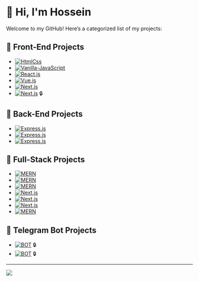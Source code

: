 # 👋 Hi, I'm Hossein

Welcome to my GitHub! Here’s a categorized list of my projects:


## 🎨 Front-End Projects

- [![HtmlCss](https://img.shields.io/badge/moshify--cloud--hosting--landing--page-HtmlCss-orange)](https://github.com/h3nrzi/moshify-cloud-hosting-landing-page)
- [![Vanilla-JavaScript](https://img.shields.io/badge/guess--my--number--dom--project-Vanilla--JavaScript-yellow)](https://github.com/h3nrzi/guess-my-number-dom-project)
- [![React.js](https://img.shields.io/badge/game--hub--reactjs--discovery--game--webapp-React.js-blue)](https://github.com/h3nrzi/game-hub-reactjs-discovery-game-webapp)
- [![Vue.js](https://img.shields.io/badge/vue--jobs--vuejs-Vue.js-green)](https://github.com/h3nrzi/vue-jobs-vuejs)
- [![Next.js](https://img.shields.io/badge/portfolio--nextjs-Nextjs.js-white)](https://github.com/h3nrzi/guess-my-number-dom-project)
- [![Next.js](https://img.shields.io/badge/portfolio2--nextjs-Next.js-white)](https://github.com/h3nrzi) 🔒

## 🔧 Back-End Projects

- [![Express.js](https://img.shields.io/badge/natours--expressjs--tour--booking--api-Express.js-blue)](https://github.com/h3nrzi/natours-expressjs-tour-booking-api) 
- [![Express.js](https://img.shields.io/badge/vidly--expressjs--movie--rental--api-Express.js-blue)](https://github.com/h3nrzi/vidly-expressjs-movie-rental-api)
- [![Express.js](https://img.shields.io/badge/otp--workflow--expressjs-Express.js-blue)](https://github.com/h3nrzi/otp-workflow-expressjs)

## 🚀 Full-Stack Projects

- [![MERN](https://img.shields.io/badge/mern--e--commerce--fullstack--template-MERN-sky)](https://github.com/h3nrzi/mern-e-commerce-fullstack-template)
- [![MERN](https://img.shields.io/badge/auth--graphql--mern-MERN-sky)](https://github.com/h3nrzi/auth-graphql-mern)
- [![MERN](https://img.shields.io/badge/lyrical--graphql--mern-MERN-sky)](https://github.com/h3nrzi/lyrical-graphql-mern)
- [![Next.js](https://img.shields.io/badge/onwards--foodies--nextjs-Next.js-white)](https://github.com/h3nrzi/onwards-foodies-nextjs)
- [![Next.js](https://img.shields.io/badge/next--news--nextjs-Next.js-white)](https://github.com/h3nrzi/next-news-nextjs)
- [![Next.js](https://img.shields.io/badge/issue--tracker--nextjs-Next.js-white)](https://github.com/h3nrzi/issue-tracker-nextjs)
- [![MERN](https://img.shields.io/badge/proshop--mern--e--commerce--webapp-MERN-sky)](https://github.com/h3nrzi/proshop-mern-e-commerce-webapp)

## 🤖 Telegram Bot Projects

- [![BOT](https://img.shields.io/badge/forex--money--managment--tele--bot-Python-red)](https://github.com/h3nrzi) 🔒
- [![BOT](https://img.shields.io/badge/EngliFix--tele--bot-TypeScript-blue)](https://github.com/h3nrzi) 🔒

---

![](https://github-readme-stats.vercel.app/api/top-langs/?username=h3nrzi&theme=solarized-dark&hide_border=false&include_all_commits=false&count_private=false&layout=compact)
